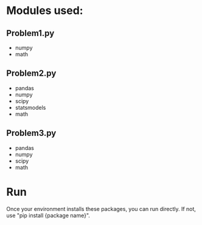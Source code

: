 # Modules used:

## Problem1.py

- numpy
- math

## Problem2.py

- pandas
- numpy
- scipy
- statsmodels
- math

## Problem3.py

- pandas
- numpy
- scipy
- math

# Run

Once your environment installs these packages, you can run directly. If not, use "pip install {package name}".
